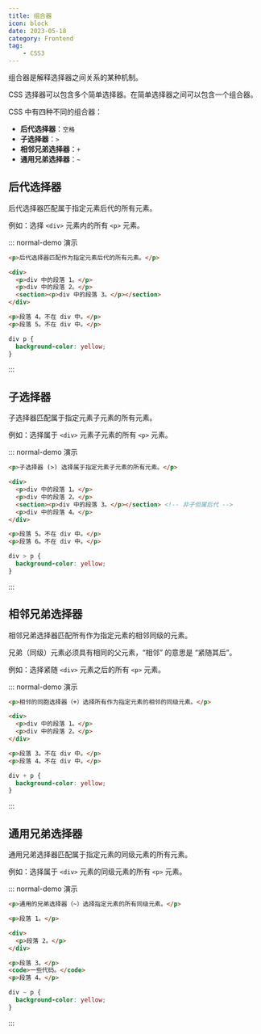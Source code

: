 ```yaml
---
title: 组合器
icon: block
date: 2023-05-18
category: Frontend
tag:
    - CSS3
---
```


组合器是解释选择器之间关系的某种机制。

CSS 选择器可以包含多个简单选择器。在简单选择器之间可以包含一个组合器。

CSS 中有四种不同的组合器：

- **后代选择器**：`空格`
- **子选择器**：`>`
- **相邻兄弟选择器**：`+`
- **通用兄弟选择器**：`~`

## 后代选择器

后代选择器匹配属于指定元素后代的所有元素。

例如：选择 `<div>` 元素内的所有 `<p>` 元素。

::: normal-demo 演示

```html
<p>后代选择器匹配作为指定元素后代的所有元素。</p>

<div>
  <p>div 中的段落 1。</p>
  <p>div 中的段落 2。</p>
  <section><p>div 中的段落 3。</p></section>
</div>

<p>段落 4。不在 div 中。</p>
<p>段落 5。不在 div 中。</p>
```

```css
div p {
  background-color: yellow;
}
```

:::

## 子选择器

子选择器匹配属于指定元素子元素的所有元素。

例如：选择属于 `<div>` 元素子元素的所有 `<p>` 元素。

::: normal-demo 演示

```html
<p>子选择器 (>) 选择属于指定元素子元素的所有元素。</p>

<div>
  <p>div 中的段落 1。</p>
  <p>div 中的段落 2。</p>
  <section><p>div 中的段落 3。</p></section> <!-- 非子但属后代 -->
  <p>div 中的段落 4。</p>
</div>

<p>段落 5。不在 div 中。</p>
<p>段落 6。不在 div 中。</p>
```

```css
div > p {
  background-color: yellow;
}
```

:::

## 相邻兄弟选择器

相邻兄弟选择器匹配所有作为指定元素的相邻同级的元素。

兄弟（同级）元素必须具有相同的父元素，“相邻” 的意思是 “紧随其后”。

例如：选择紧随 `<div>` 元素之后的所有 `<p>` 元素。

::: normal-demo 演示

```html
<p>相邻的同胞选择器（+）选择所有作为指定元素的相邻的同级元素。</p>

<div>
  <p>div 中的段落 1。</p>
  <p>div 中的段落 2。</p>
</div>

<p>段落 3。不在 div 中。</p>
<p>段落 4。不在 div 中。</p>
```

```css
div + p {
  background-color: yellow;
}
```

:::

## 通用兄弟选择器

通用兄弟选择器匹配属于指定元素的同级元素的所有元素。

例如：选择属于 `<div>` 元素的同级元素的所有 `<p>` 元素。

::: normal-demo 演示

```html
<p>通用的兄弟选择器（~）选择指定元素的所有同级元素。</p>

<p>段落 1。</p>

<div>
  <p>段落 2。</p>
</div>

<p>段落 3。</p>
<code>一些代码。</code>
<p>段落 4。</p>
```

```css
div ~ p {
  background-color: yellow;
}
```

:::

